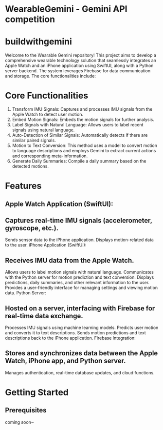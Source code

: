 # WearableGemini   - Gemini API competition
# buildwithgemini
Welcome to the Wearable Gemini repository! This project aims to develop a comprehensive wearable technology solution that seamlessly integrates an Apple Watch and an iPhone application using SwiftUI, along with a Python server backend. The system leverages Firebase for data communication and storage. The core functionalities include:

# Core Functionalities
1. Transform IMU Signals: Captures and processes IMU signals from the Apple Watch to detect user motion.
2. Embed Motion Signals: Embeds the motion signals for further analysis.
3. Label Signals with Natural Language: Allows users to label recent signals using natural language.
4. Auto-Detection of Similar Signals: Automatically detects if there are similar paired signals.
5. Motion to Text Conversion: This method uses a model to convert motion to language descriptions and employs Gemini to extract current actions and corresponding meta-information.
6. Generate Daily Summaries: Compile a daily summary based on the detected motions.


# Features
## Apple Watch Application (SwiftUI):

## Captures real-time IMU signals (accelerometer, gyroscope, etc.).
Sends sensor data to the iPhone application.
Displays motion-related data to the user.
iPhone Application (SwiftUI):

## Receives IMU data from the Apple Watch.
Allows users to label motion signals with natural language.
Communicates with the Python server for motion prediction and text conversion.
Displays predictions, daily summaries, and other relevant information to the user.
Provides a user-friendly interface for managing settings and viewing motion data.
Python Server:

## Hosted on a server, interfacing with Firebase for real-time data exchange.
Processes IMU signals using machine learning models.
Predicts user motion and converts it to text descriptions.
Sends motion predictions and text descriptions back to the iPhone application.
Firebase Integration:

## Stores and synchronizes data between the Apple Watch, iPhone app, and Python server.
Manages authentication, real-time database updates, and cloud functions.

# Getting Started
## Prerequisites
coming soon~
